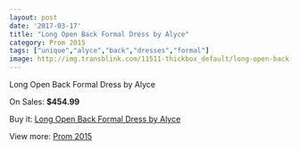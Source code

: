 ```yaml
---
layout: post
date: '2017-03-17'
title: "Long Open Back Formal Dress by Alyce"
category: Prom 2015
tags: ["unique","alyce","back","dresses","formal"]
image: http://img.transblink.com/11511-thickbox_default/long-open-back-formal-dress-by-alyce.jpg
---
```

Long Open Back Formal Dress by Alyce

On Sales: **$454.99**
<a href="https://www.transblink.com/en/prom-2015/3746-long-open-back-formal-dress-by-alyce.html"><amp-img layout="responsive" width="600" height="600" src="//img.transblink.com/11511-thickbox_default/long-open-back-formal-dress-by-alyce.jpg" alt="Long Open Back Formal Dress by Alyce 0" /></a>
<a href="https://www.transblink.com/en/prom-2015/3746-long-open-back-formal-dress-by-alyce.html"><amp-img layout="responsive" width="600" height="600" src="//img.transblink.com/11512-thickbox_default/long-open-back-formal-dress-by-alyce.jpg" alt="Long Open Back Formal Dress by Alyce 1" /></a>

Buy it: [Long Open Back Formal Dress by Alyce](https://www.transblink.com/en/prom-2015/3746-long-open-back-formal-dress-by-alyce.html "Long Open Back Formal Dress by Alyce")

View more: [Prom 2015](https://www.transblink.com/en/10-prom-2015 "Prom 2015")